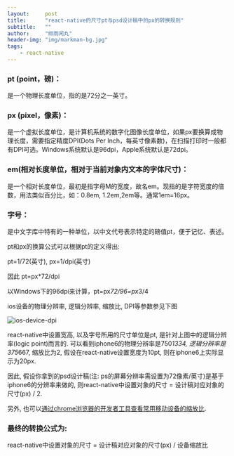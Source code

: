 ```yaml
---
layout:     post
title:      "react-native的尺寸pt与psd设计稿中的px的转换规则"
subtitle:   ""
author:     "绯雨闲丸"
header-img: "img/markman-bg.jpg"
tags:
    - react-native
---
```


>

### pt (point，磅)：
是一个物理长度单位，指的是72分之一英寸。

### px (pixel，像素)：
是一个虚拟长度单位，是计算机系统的数字化图像长度单位，如果px要换算成物理长度，需要指定精度DPI(Dots Per Inch，每英寸像素数)，在扫描打印时一般都有DPI可选。Windows系统默认是96dpi，Apple系统默认是72dpi。

### em(相对长度单位，相对于当前对象内文本的字体尺寸)：
是一个相对长度单位，最初是指字母M的宽度，故名em。现指的是字符宽度的倍数，用法类似百分比，如：0.8em, 1.2em,2em等。通常1em=16px。

### 字号：
是中文字库中特有的一种单位，以中文代号表示特定的磅值pt，便于记忆、表述。

pt和px的换算公式可以根据pt的定义得出:

pt=1/72(英寸), px=1/dpi(英寸)

因此 pt=px*72/dpi

以Windows下的96dpi来计算，pt=px*72/96=px*3/4

ios设备的物理分辨率, 逻辑分辨率, 缩放比, DPI等参数参见下图

![ios-device-dpi][1]

react-native中设置宽高, 以及字号所用的尺寸单位是pt, 是针对上图中的逻辑分辨率(logic point)而言的.
可以看到iphone6的物理分辨率是750*1334, 逻辑分辨率是375*667, 缩放比为2, 假设在react-native设置宽度为10pt,
则在iphone6上实际显示为20px.

因此, 假设你拿到的psd设计稿(注: ps的屏幕分辨率需设置为72像素/英寸)是基于iphone6的分辨率来做的,
则react-native中设置对象的尺寸 = 设计稿对应对象的尺寸(px) / 2.

另外, 也可以[通过chrome浏览器的开发者工具查看常用移动设备的缩放比][2].

### 最终的转换公式为:
react-native中设置对象的尺寸 = 设计稿对应对象的尺寸(px) / 设备缩放比


[1]: http://cyqresig.github.io/img/ios-device-dpi.jpg
[2]: http://www.vanadis.cn/2016/07/06/how-to-find-mobile-device-pixel-radio/